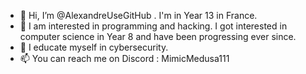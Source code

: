 - 👋 Hi, I’m @AlexandreUseGitHub . I'm in Year 13 in France.
- 👀 I am interested in programming and hacking. I got interested in computer science in Year 8 and have been progressing ever since.
- 🌱  I educate myself in cybersecurity.
- 📫 You can reach me on Discord : MimicMedusa111
